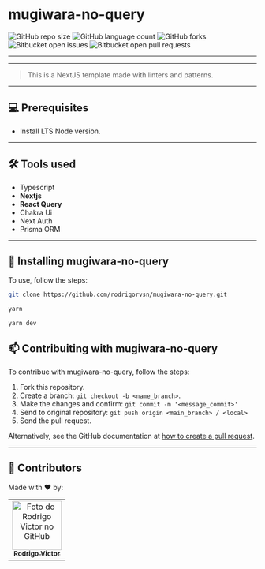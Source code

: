# mugiwara-no-query

<!--- https://shields.io --->

![GitHub repo size](https://img.shields.io/github/repo-size/rodrigorvsn/mugiwara-no-query?style=for-the-badge)
![GitHub language count](https://img.shields.io/github/languages/count/rodrigorvsn/mugiwara-no-query?style=for-the-badge)
![GitHub forks](https://img.shields.io/github/forks/rodrigorvsn/mugiwara-no-query?style=for-the-badge)
![Bitbucket open issues](https://img.shields.io/bitbucket/issues/rodrigorvsn/mugiwara-no-query?style=for-the-badge)
![Bitbucket open pull requests](https://img.shields.io/bitbucket/pr-raw/rodrigorvsn/mugiwara-no-query?style=for-the-badge)

___
<!--- #################### mudar badges #################### --->




<!--- #################### mudar imagem exemplo #################### --->
___
> This is a NextJS template made with linters and patterns.
___
## 💻 Prerequisites

- Install LTS Node version.
<!--- #################### mudar pré-requisitos  ####################--->
___
## 🛠 Tools used

- Typescript
- <b>Nextjs</b>
- <b>React Query</b>
- Chakra Ui
- Next Auth
- Prisma ORM

<!--- #################### mudar ferramentas #################### --->
___
## 🚀 Installing mugiwara-no-query

To use, follow the steps:

```bash
git clone https://github.com/rodrigorvsn/mugiwara-no-query.git
```

```bash
yarn
```

```bash
yarn dev
```


## 📫 Contribuiting with mugiwara-no-query

To contribue with mugiwara-no-query, follow the steps:

1. Fork this repository.
2. Create a branch: `git checkout -b <name_branch>`.
3. Make the changes and confirm: `git commit -m '<message_commit>'`
4. Send to original repository: `git push origin <main_branch> / <local>`
5. Send the pull request.

Alternatively, see the GitHub documentation at [how to create a pull request](https://help.github.com/en/github/collaborating-with-issues-and-pull-requests/creating-a-pull-request).
___
## 🤝 Contributors

Made with ❤️ by:

<table>
  <tr>
    <td align="center">
      <a href="https://github.com/rodrigorvsn">
        <img src="https://github.com/rodrigorvsn.png" width="100px;" alt="Foto do Rodrigo Victor no GitHub"/><br>
        <sub>
          <b>Rodrigo Victor</b>
        </sub>
      </a>
    </td>
  </tr>
</table>
